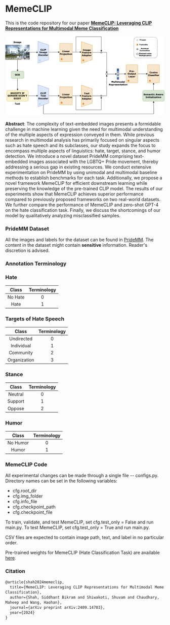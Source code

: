 # MemeCLIP

This is the code repository for our paper **<a href="https://arxiv.org/abs/2409.14703">MemeCLIP: Leveraging CLIP Representations for Multimodal Meme Classification**</a>

![MemeClip Model](MemeCLIP.png)

**Abstract**: The complexity of text-embedded images presents a formidable challenge in machine learning given the need for multimodal understanding of the multiple aspects of expression conveyed in them. While previous research in multimodal analysis has primarily focused on singular aspects such as hate speech and its subclasses, our study expands the focus to encompass multiple aspects of linguistics: hate, target, stance, and humor detection. We introduce a novel dataset PrideMM comprising text-embedded images associated with the LGBTQ+ Pride movement, thereby addressing a serious gap in existing resources. We conduct extensive experimentation on PrideMM by using unimodal and multimodal baseline methods to establish benchmarks for each task. Additionally, we propose a novel framework MemeCLIP for efficient downstream learning while preserving the knowledge of the pre-trained CLIP model. The results of our experiments show that MemeCLIP achieves superior performance compared to previously proposed frameworks on two real-world datasets. We further compare the performance of MemeCLIP and zero-shot GPT-4 on the hate classification task. Finally, we discuss the shortcomings of our model by qualitatively analyzing misclassified samples.

### PrideMM Dataset

All the images and labels for the dataset can be found in <a href="https://drive.google.com/file/d/17WozXiXfq44Z6kkWsPPDHRzqIH2daUaQ/view?usp=sharing">PrideMM</a>. The content in the dataset might contain <strong>sensitive</strong> information. Reader's discretion is advised.

### Annotation Terminology

### Hate
|  Class | Terminology | 
| :--------: | :--------: | 
| No Hate | 0 | 
| Hate | 1 | 

### Targets of Hate Speech
|  Class | Terminology | 
| :--------: | :--------: | 
| Undirected | 0 | 
| Individual | 1 | 
| Community | 2 | 
| Organization | 3 |

### Stance
|  Class | Terminology | 
| :--------: | :--------: | 
| Neutral | 0 | 
| Support | 1 | 
| Oppose | 2 | 

### Humor
|  Class | Terminology | 
| :--------: | :--------: | 
| No Humor | 0 | 
| Humor | 1 | 

### MemeCLIP Code

All experimental changes can be made through a single file -- configs.py. Directory names can be set in the following variables:

+ cfg.root_dir 
+ cfg.img_folder
+ cfg.info_file 
+ cfg.checkpoint_path
+ cfg.checkpoint_file

To train, validate, and test MemeCLIP, set cfg.test_only = False and run main.py.
To test MemeCLIP, set cfg.test_only = True and run main.py.

CSV files are expected to contain image path, text, and label in no particular order.

Pre-trained weights for MemeCLIP (Hate Classification Task) are available <a href="https://drive.google.com/file/d/1sUlHw5fSvzPRnMu_K4uzHQY-df3E2pSi/view?usp=sharing">here</a>.

### Citation

```
@article{shah2024memeclip,
  title={MemeCLIP: Leveraging CLIP Representations for Multimodal Meme Classification},
  author={Shah, Siddhant Bikram and Shiwakoti, Shuvam and Chaudhary, Maheep and Wang, Haohan},
  journal={arXiv preprint arXiv:2409.14703},
  year={2024}
}
```
